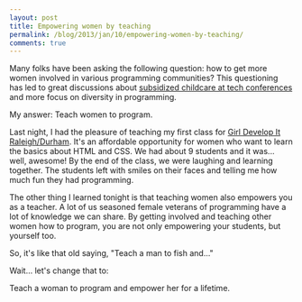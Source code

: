 ```yaml
---
layout: post
title: Empowering women by teaching
permalink: /blog/2013/jan/10/empowering-women-by-teaching/
comments: true
---
```


Many folks have been asking the following question: how to get more women involved in various programming communities? This questioning has led to great discussions about [subsidized childcare at tech conferences](http://pycon.blogspot.com/2012/11/survey-subsidized-childcare-at-pycon.html) and more focus on diversity in programming.

My answer: Teach women to program.

Last night, I had the pleasure of teaching my first class for [Girl Develop It Raleigh/Durham](http://girldevelopit.com/chapters/raleigh-durham). It's an affordable opportunity for women who want to learn the basics about HTML and CSS. We had about 9 students and it was... well, awesome! By the end of the class, we were laughing and learning together. The students left with smiles on their faces and telling me how much fun they had programming.

The other thing I learned tonight is that teaching women also empowers you as a teacher. A lot of us seasoned female veterans of programming have a lot of knowledge we can share. By getting involved and teaching other women how to program, you are not only empowering your students, but yourself too.

So, it's like that old saying, "Teach a man to fish and..."

Wait... let's change that to:

Teach a woman to program and empower her for a lifetime.